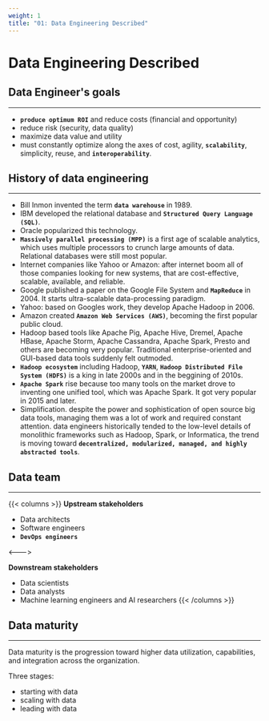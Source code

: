 ```yaml
---
weight: 1
title: "01: Data Engineering Described"
---
```


# Data Engineering Described

## Data Engineer's goals
---

- **`produce optimum ROI`** and reduce costs (financial and opportunity)
- reduce risk (security, data quality)
- maximize data value and utility
- must constantly optimize along the axes of cost, agility, **`scalability`**, simplicity, reuse, and **`interoperability`**.


## History of data engineering
---

- Bill Inmon invented the term **`data warehouse`** in 1989.
- IBM developed the relational database and **`Structured Query Language (SQL)`**.
- Oracle popularized this technology.
- **`Massively parallel processing (MPP)`** is a first age of scalable analytics, which uses multiple processors to crunch large amounts of data. Relational databases were still most popular.
- Internet companies like Yahoo or Amazon: after internet boom all of those companies looking for new systems, that are cost-effective, scalable, available, and reliable.
- Google published a paper on the Google File System and **`MapReduce`** in 2004. It starts ultra-scalable data-processing paradigm.
- Yahoo: based on Googles work, they develop Apache Hadoop in 2006.
- Amazon created **`Amazon Web Services (AWS)`**, becoming the first popular public cloud.
- Hadoop based tools like Apache Pig, Apache Hive, Dremel, Apache HBase, Apache Storm, Apache Cassandra, Apache Spark, Presto and others are becoming very popular. Traditional enterprise-oriented and GUI-based data tools suddenly felt outmoded.
- **`Hadoop ecosystem`** including Hadoop, **`YARN`**, **`Hadoop Distributed File System (HDFS)`** is a king in late 2000s and in the beggining of 2010s.
- **`Apache Spark`** rise because too many tools on the market drove to inventing one unified tool, which was Apache Spark. It got very popular in 2015 and later.
- Simplification. despite the power and sophistication of open source big data tools, managing them was a lot of work and required constant attention. data engineers historically tended to the low-level details of monolithic frameworks such as Hadoop, Spark, or Informatica, the trend is moving toward **`decentralized, modularized, managed, and highly abstracted tools`**.

## Data team
---

{{< columns >}}
**Upstream stakeholders**
- Data architects
- Software engineers
- **`DevOps engineers`**

<--->

**Downstream stakeholders**
- Data scientists
- Data analysts
- Machine learning engineers and AI researchers
{{< /columns >}}

## Data maturity
---

Data maturity is the progression toward higher data utilization, capabilities, and integration across the organization.

Three stages:
- starting with data
- scaling with data
- leading with data
